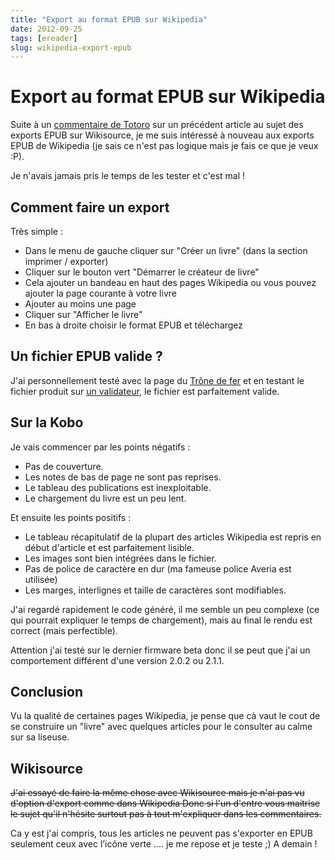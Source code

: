 ```yaml
---
title: "Export au format EPUB sur Wikipedia"
date: 2012-09-25
tags: [ereader]
slug: wikipedia-export-epub
---
```

# Export au format EPUB sur Wikipedia

Suite à un [commentaire de Totoro](https://blog.slucas.fr/blog/kobo-ereader-touch-34#comment-660824006) sur un précédent article au sujet des exports EPUB sur Wikisource, je me suis intéressé à nouveau aux exports EPUB de Wikipedia (je sais ce n'est pas logique mais je fais ce que je veux :P).

Je n'avais jamais pris le temps de les tester et c'est mal !

## Comment faire un export

Très simple :

* Dans le menu de gauche cliquer sur "Créer un livre" (dans la section imprimer / exporter)
* Cliquer sur le bouton vert "Démarrer le créateur de livre"
* Cela ajouter un bandeau en haut des pages Wikipedia ou vous pouvez ajouter la page courante à votre livre
* Ajouter au moins une page
* Cliquer sur "Afficher le livre"
* En bas à droite choisir le format EPUB et téléchargez

## Un fichier EPUB valide ?

J'ai personnellement testé avec la page du [Trône de fer](http://fr.wikipedia.org/wiki/Le_Tr%C3%B4ne_de_fer) et en testant le fichier produit sur [un validateur](http://validator.idpf.org/), le fichier est parfaitement valide.

## Sur la Kobo

Je vais commencer par les points négatifs :

* Pas de couverture.
* Les notes de bas de page ne sont pas reprises.
* Le tableau des publications est inexploitable.
* Le chargement du livre est un peu lent.

Et ensuite les points positifs :

* Le tableau récapitulatif de la plupart des articles Wikipedia est repris en début d'article  et est parfaitement lisible.
* Les images sont bien intégrées dans le fichier.
* Pas de police de caractère en dur (ma fameuse police Averia est utilisée)
* Les marges, interlignes et taille de caractères sont modifiables.

J'ai regardé rapidement le code généré, il me semble un peu complexe (ce qui pourrait expliquer le temps de chargement), mais au final le rendu est correct (mais perfectible).

Attention j'ai testé sur le dernier firmware beta donc il se peut que j'ai un comportement différent d'une version 2.0.2 ou 2.1.1.

## Conclusion

Vu la qualité de certaines pages Wikipedia, je pense que cà vaut le cout de se construire un "livre" avec quelques articles pour le consulter au calme sur sa liseuse.

## Wikisource

~~J'ai essayé de faire la même chose avec Wikisource mais je n'ai pas vu d'option d'export comme dans Wikipedia Donc si l'un d'entre vous maitrise le sujet qu'il n'hésite surtout pas à tout m'expliquer dans les commentaires.~~

Ca y est j'ai compris, tous les articles ne peuvent pas s'exporter en EPUB seulement ceux avec l’icône verte .... je me repose et je teste ;) A demain !

